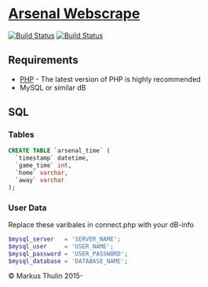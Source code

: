 # [Arsenal Webscrape](https://github.com/thulin82/arsenal_webscrape)
[![Build Status](https://travis-ci.org/thulin82/arsenal_webscrape.svg?branch=master)](https://travis-ci.org/thulin82/arsenal_webscrape)
[![Build Status](https://scrutinizer-ci.com/g/thulin82/arsenal_webscrape/badges/build.png?b=master)](https://scrutinizer-ci.com/g/thulin82/arsenal_webscrape/build-status/master)

## Requirements

* [PHP](http://php.net/) - The latest version of PHP is highly recommended
* MySQL or similar dB

## SQL

### Tables
```SQL
CREATE TABLE `arsenal_time` (
  `timestamp` datetime,
  `game_time` int,
  `home` varchar,
  `away` varchar
);
```
### User Data
Replace these varibales in connect.php with your dB-info
```php
$mysql_server   = 'SERVER_NAME';
$mysql_user     = 'USER_NAME';
$mysql_password = 'USER_PASSWORD';
$mysql_database = 'DATABASE_NAME';
```

© Markus Thulin 2015-

